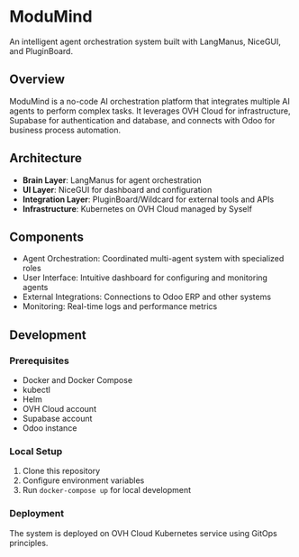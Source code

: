 # ModuMind

An intelligent agent orchestration system built with LangManus, NiceGUI, and PluginBoard.

## Overview

ModuMind is a no-code AI orchestration platform that integrates multiple AI agents to perform complex tasks. It leverages OVH Cloud for infrastructure, Supabase for authentication and database, and connects with Odoo for business process automation.

## Architecture

- **Brain Layer**: LangManus for agent orchestration
- **UI Layer**: NiceGUI for dashboard and configuration
- **Integration Layer**: PluginBoard/Wildcard for external tools and APIs
- **Infrastructure**: Kubernetes on OVH Cloud managed by Syself

## Components

- Agent Orchestration: Coordinated multi-agent system with specialized roles
- User Interface: Intuitive dashboard for configuring and monitoring agents
- External Integrations: Connections to Odoo ERP and other systems
- Monitoring: Real-time logs and performance metrics

## Development

### Prerequisites

- Docker and Docker Compose
- kubectl
- Helm
- OVH Cloud account
- Supabase account
- Odoo instance

### Local Setup

1. Clone this repository
2. Configure environment variables
3. Run `docker-compose up` for local development

### Deployment

The system is deployed on OVH Cloud Kubernetes service using GitOps principles.